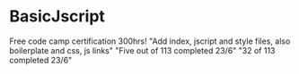 # BasicJscript
Free code camp certification 300hrs!
"Add index, jscript and style files, also boilerplate and css, js links"
"Five out of 113 completed 23/6"
"32 of 113 completed 23/6"
